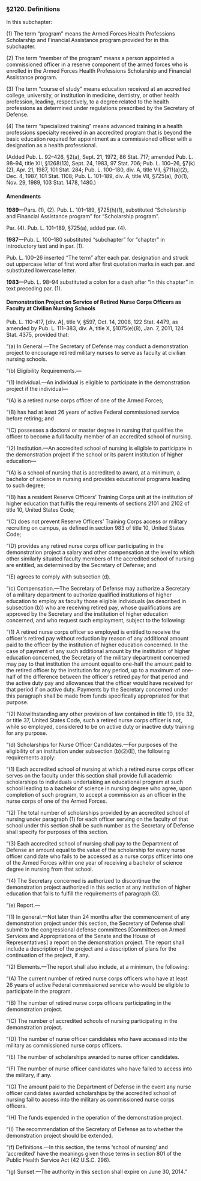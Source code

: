 ### §2120. Definitions ###

In this subchapter:

(1) The term “program” means the Armed Forces Health Professions Scholarship and Financial Assistance program provided for in this subchapter.

(2) The term “member of the program” means a person appointed a commissioned officer in a reserve component of the armed forces who is enrolled in the Armed Forces Health Professions Scholarship and Financial Assistance program.

(3) The term “course of study” means education received at an accredited college, university, or institution in medicine, dentistry, or other health profession, leading, respectively, to a degree related to the health professions as determined under regulations prescribed by the Secretary of Defense.

(4) The term “specialized training” means advanced training in a health professions specialty received in an accredited program that is beyond the basic education required for appointment as a commissioned officer with a designation as a health professional.

(Added Pub. L. 92–426, §2(a), Sept. 21, 1972, 86 Stat. 717; amended Pub. L. 98–94, title XII, §1268(13), Sept. 24, 1983, 97 Stat. 706; Pub. L. 100–26, §7(k)(2), Apr. 21, 1987, 101 Stat. 284; Pub. L. 100–180, div. A, title VII, §711(a)(2), Dec. 4, 1987, 101 Stat. 1108; Pub. L. 101–189, div. A, title VII, §725(a), (h)(1), Nov. 29, 1989, 103 Stat. 1478, 1480.)

#### Amendments ####

**1989**—Pars. (1), (2). Pub. L. 101–189, §725(h)(1), substituted “Scholarship and Financial Assistance program” for “Scholarship program”.

Par. (4). Pub. L. 101–189, §725(a), added par. (4).

**1987**—Pub. L. 100–180 substituted “subchapter” for “chapter” in introductory text and in par. (1).

Pub. L. 100–26 inserted “The term” after each par. designation and struck out uppercase letter of first word after first quotation marks in each par. and substituted lowercase letter.

**1983**—Pub. L. 98–94 substituted a colon for a dash after “In this chapter” in text preceding par. (1).

#### Demonstration Project on Service of Retired Nurse Corps Officers as Faculty at Civilian Nursing Schools ####

Pub. L. 110–417, [div. A], title V, §597, Oct. 14, 2008, 122 Stat. 4479, as amended by Pub. L. 111–383, div. A, title X, §1075(e)(8), Jan. 7, 2011, 124 Stat. 4375, provided that:

“(a) In General.—The Secretary of Defense may conduct a demonstration project to encourage retired military nurses to serve as faculty at civilian nursing schools.

“(b) Eligibility Requirements.—

“(1) Individual.—An individual is eligible to participate in the demonstration project if the individual—

“(A) is a retired nurse corps officer of one of the Armed Forces;

“(B) has had at least 26 years of active Federal commissioned service before retiring; and

“(C) possesses a doctoral or master degree in nursing that qualifies the officer to become a full faculty member of an accredited school of nursing.

“(2) Institution.—An accredited school of nursing is eligible to participate in the demonstration project if the school or its parent institution of higher education—

“(A) is a school of nursing that is accredited to award, at a minimum, a bachelor of science in nursing and provides educational programs leading to such degree;

“(B) has a resident Reserve Officers’ Training Corps unit at the institution of higher education that fulfils the requirements of sections 2101 and 2102 of title 10, United States Code;

“(C) does not prevent Reserve Officers’ Training Corps access or military recruiting on campus, as defined in section 983 of title 10, United States Code;

“(D) provides any retired nurse corps officer participating in the demonstration project a salary and other compensation at the level to which other similarly situated faculty members of the accredited school of nursing are entitled, as determined by the Secretary of Defense; and

“(E) agrees to comply with subsection (d).

“(c) Compensation.—The Secretary of Defense may authorize a Secretary of a military department to authorize qualified institutions of higher education to employ as faculty those eligible individuals (as described in subsection (b)) who are receiving retired pay, whose qualifications are approved by the Secretary and the institution of higher education concerned, and who request such employment, subject to the following:

“(1) A retired nurse corps officer so employed is entitled to receive the officer's retired pay without reduction by reason of any additional amount paid to the officer by the institution of higher education concerned. In the case of payment of any such additional amount by the institution of higher education concerned, the Secretary of the military department concerned may pay to that institution the amount equal to one-half the amount paid to the retired officer by the institution for any period, up to a maximum of one-half of the difference between the officer's retired pay for that period and the active duty pay and allowances that the officer would have received for that period if on active duty. Payments by the Secretary concerned under this paragraph shall be made from funds specifically appropriated for that purpose.

“(2) Notwithstanding any other provision of law contained in title 10, title 32, or title 37, United States Code, such a retired nurse corps officer is not, while so employed, considered to be on active duty or inactive duty training for any purpose.

“(d) Scholarships for Nurse Officer Candidates.—For purposes of the eligibility of an institution under subsection (b)(2)(E), the following requirements apply:

“(1) Each accredited school of nursing at which a retired nurse corps officer serves on the faculty under this section shall provide full academic scholarships to individuals undertaking an educational program at such school leading to a bachelor of science in nursing degree who agree, upon completion of such program, to accept a commission as an officer in the nurse corps of one of the Armed Forces.

“(2) The total number of scholarships provided by an accredited school of nursing under paragraph (1) for each officer serving on the faculty of that school under this section shall be such number as the Secretary of Defense shall specify for purposes of this section.

“(3) Each accredited school of nursing shall pay to the Department of Defense an amount equal to the value of the scholarship for every nurse officer candidate who fails to be accessed as a nurse corps officer into one of the Armed Forces within one year of receiving a bachelor of science degree in nursing from that school.

“(4) The Secretary concerned is authorized to discontinue the demonstration project authorized in this section at any institution of higher education that fails to fulfill the requirements of paragraph (3).

“(e) Report.—

“(1) In general.—Not later than 24 months after the commencement of any demonstration project under this section, the Secretary of Defense shall submit to the congressional defense committees [Committees on Armed Services and Appropriations of the Senate and the House of Representatives] a report on the demonstration project. The report shall include a description of the project and a description of plans for the continuation of the project, if any.

“(2) Elements.—The report shall also include, at a minimum, the following:

“(A) The current number of retired nurse corps officers who have at least 26 years of active Federal commissioned service who would be eligible to participate in the program.

“(B) The number of retired nurse corps officers participating in the demonstration project.

“(C) The number of accredited schools of nursing participating in the demonstration project.

“(D) The number of nurse officer candidates who have accessed into the military as commissioned nurse corps officers.

“(E) The number of scholarships awarded to nurse officer candidates.

“(F) The number of nurse officer candidates who have failed to access into the military, if any.

“(G) The amount paid to the Department of Defense in the event any nurse officer candidates awarded scholarships by the accredited school of nursing fail to access into the military as commissioned nurse corps officers.

“(H) The funds expended in the operation of the demonstration project.

“(I) The recommendation of the Secretary of Defense as to whether the demonstration project should be extended.

“(f) Definitions.—In this section, the terms ‘school of nursing’ and ‘accredited’ have the meanings given those terms in section 801 of the Public Health Service Act (42 U.S.C. 296).

“(g) Sunset.—The authority in this section shall expire on June 30, 2014.”